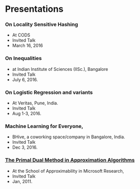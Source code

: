 # Presentations
### On Locality Sensitive Hashing 
* At CODS
* Invited Talk
* March 16, 2016
### On Inequalities 
* at Indian Institute of Sciences (IISc.), Bangalore
* Invited Talk
* July 6, 2016.
### On Logistic Regression and variants 
* At Veritas, Pune, India.
* Invited Talk
* Aug 1-3, 2016.
### Machine Learning for Everyone, 
* BHive, a coworking space/company in Bangalore, India.
* Invited Talk
* Dec 3, 2016.
### [The Primal Dual Method in Approximation Algorithms](https://github.com/sambuddha-roy/presentations/blob/master/msr-primal-dual-jan2011.pdf) 
* At the School of Approximability in Microsoft Research, 
* Invited Talk
* Jan, 2011. 
